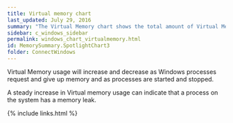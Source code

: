 ```yaml
---
title: Virtual memory chart
last_updated: July 29, 2016
summary: "The Virtual Memory chart shows the total amount of Virtual Memory that Windows is using."
sidebar: c_windows_sidebar
permalink: windows_chart_virtualmemory.html
id: MemorySummary.SpotlightChart3
folder: ConnectWindows
---
```



Virtual Memory usage will increase and decrease as Windows processes request
and give up memory and as processes are started and stopped.

A steady increase in Virtual memory usage can indicate that a process on the
system has a memory leak.




{% include links.html %}
